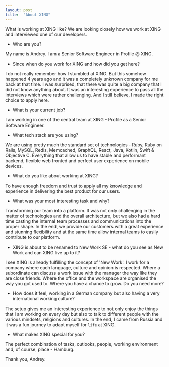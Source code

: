 ```yaml
---
layout: post
title:  "About XING"
---
```

What is working at XING like? We are looking closely how we work at XING and interviewed one of our developers.


- Who are you?

My name is Andrey. I am a Senior Software Engineer in Profile @ XING.
 
- Since when do you work for XING and how did you get here?

I do not really remember how I stumbled at XING. But this somehow happened 4 years ago and it was a completely unknown company for me back at that time. I was surprised, that there was quite a big company that I did not know anything about. It was an interesting experience to pass all the interviews which were rather challenging. And I still believe, I made the right choice to apply here.
 
- What is your current job?

I am working in one of the central team at XING - Profile as a Senior Software Engineer.
 
- What tech stack are you using?

We are using pretty much the standard set of technologies - Ruby, Ruby on Rails, MySQL, Redis, Memcached, GraphQL, React, Java, Kotlin, Swift & Objective C. Everything that allow us to have stable and performant backend, flexible web fronted and perfect user experience on mobile devices.
 
- What do you like about working at XING?

To have enough freedom and trust to apply all my knowledge and experience in delivering the best product for our users.
 
- What was your most interesting task and why?

Transforming our team into a platform. It was not only challenging in the matter of technologies and the overall architecture, but we also had a hard time casting the internal team processes and communications into the proper shape. In the end, we provide our customers with a great experience and stunning flexibility and at the same time allow internal teams to easily contribute to our platform. 
 
- XING is about to be renamed to New Work SE - what do you see as New Work and can XING live up to it?

I see XING is already fulfilling the concept of 'New Work'. I work for a company where each language, culture and opinion is respected. Where a subordinate can discuss a work issue with the manager the way like they are close friends. Where the office and the workspace are organised the way you got used to. Where you have a chance to grow. Do you need more?
 
- How does it feel, working in a German company but also having a very international working culture?

The setup gives me an interesting experience to not only enjoy the things that I am working on every day but also to talk to different people with the various mindsets, religions and cultures. In the end, I came from Russia and it was a fun journey to adapt myself for `life` at XING.
 
- What makes XING special for you?

The perfect combination of tasks, outlooks, people, working environment and, of course, place - Hamburg.
 
Thank you, Andrey.